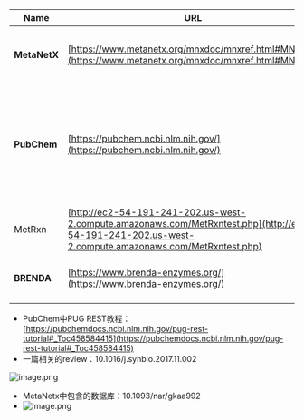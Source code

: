 | Name | URL | Download | Comment |
| --- | --- | --- | --- |
| **MetaNetX** | [https://www.metanetx.org/mnxdoc/mnxref.html#MNX_ID](https://www.metanetx.org/mnxdoc/mnxref.html#MNX_ID) | [https://www.metanetx.org/mnxdoc/mnxref.html#MNX_ID](https://www.metanetx.org/mnxdoc/mnxref.html#MNX_ID) | 官方推荐，包含了很多数据库 |
| **PubChem** | [https://pubchem.ncbi.nlm.nih.gov/](https://pubchem.ncbi.nlm.nih.gov/) | [Individual Record Download](https://pubchemdocs.ncbi.nlm.nih.gov/downloads#_1)<br />[Programmatic Download](https://pubchemdocs.ncbi.nlm.nih.gov/downloads#_2)<br />[Bulk Download](https://pubchemdocs.ncbi.nlm.nih.gov/downloads#_3)<br />[From PubChem Search pages](https://pubchemdocs.ncbi.nlm.nih.gov/downloads#_3-1)<br />[From the PubChem FTP site](https://pubchemdocs.ncbi.nlm.nih.gov/downloads#_3-2) | 官方推荐，有 PUG REST api，可丰富检索策略及获取其他数据集 |
| MetRxn | [http://ec2-54-191-241-202.us-west-2.compute.amazonaws.com/MetRxntest.php](http://ec2-54-191-241-202.us-west-2.compute.amazonaws.com/MetRxntest.php) | <br /> | 已不再维护 |
| **BRENDA** | [https://www.brenda-enzymes.org/](https://www.brenda-enzymes.org/) | **Download**<br />- [SBML Output](https://www.brenda-enzymes.org/search_result.php?a=200)<br />- [SOAP](https://www.brenda-enzymes.org/soap.php)<br />- [BRENDA Textfile](https://www.brenda-enzymes.org/download_brenda_without_registration.php)<br /> | 酶数据库 |

- PubChem中PUG REST教程：[https://pubchemdocs.ncbi.nlm.nih.gov/pug-rest-tutorial#_Toc458584415](https://pubchemdocs.ncbi.nlm.nih.gov/pug-rest-tutorial#_Toc458584415)
- 一篇相关的review：10.1016/j.synbio.2017.11.002

![image.png](https://cdn.nlark.com/yuque/0/2022/png/710444/1652609912847-c2efcc88-253c-4b29-b903-de6958274ecf.png#clientId=u9c73f2ed-a971-4&crop=0&crop=0&crop=1&crop=1&from=paste&height=800&id=udc4c2a84&margin=%5Bobject%20Object%5D&name=image.png&originHeight=1600&originWidth=1314&originalType=binary&ratio=1&rotation=0&showTitle=false&size=434814&status=done&style=none&taskId=uf3ce8f88-f998-4655-8fa5-f2eebd514db&title=&width=657)

- MetaNetx中包含的数据库：10.1093/nar/gkaa992
- ![image.png](https://cdn.nlark.com/yuque/0/2022/png/710444/1652606440686-76503934-291a-478e-ad74-59ac046a3ab4.png#clientId=u9c73f2ed-a971-4&crop=0&crop=0&crop=1&crop=1&from=paste&height=956&id=u40290d41&margin=%5Bobject%20Object%5D&name=image.png&originHeight=1912&originWidth=938&originalType=binary&ratio=1&rotation=0&showTitle=false&size=470258&status=done&style=none&taskId=ue28fde32-c9ee-417c-a82b-7e812f52be1&title=&width=469)
